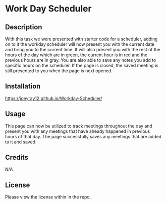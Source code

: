 # Work Day Scheduler

## Description
With this task we were presented with starter code for a scheduler, adding on to it the workday scheduler will now present you with the current date and bring you to the current time. It will also present you with the rest of the hours of the day which are in green, the current hour is in red and the previous hours are in gray. You are also able to save any notes you add to specific hours on the scheduler. If the page is closed, the saved meeting is still presented to you when the page is next opened. 


## Installation
https://joeyray12.github.io/Workday-Scheduler/

## Usage
This page can now be utilized to track meetings throughout the day and present you with any meetings that have already happened in previous hours of that day. The page successfully saves any meetings that are added to it and saved.

## Credits
N/A

## License
Please view the license within in the repo.

